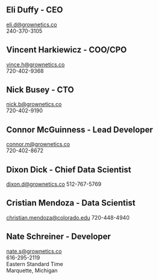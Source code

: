## Eli Duffy - CEO
eli.d@grownetics.co  
240-370-3105

## Vincent Harkiewicz - COO/CPO
vince.h@grownetics.co  
720-402-9368

## Nick Busey - CTO
nick.b@grownetics.co  
720-402-9190

## Connor McGuinness - Lead Developer
connor.m@grownetics.co  
720-402-8672

## Dixon Dick - Chief Data Scientist
dixon.d@grownetics.co
512-767-5769

## Cristian Mendoza - Data Scientist 
christian.mendoza@colorado.edu
720-448-4940

## Nate Schreiner - Developer
nate.s@grownetics.co  
616-295-2119  
Eastern Standard Time  
Marquette, Michigan  

